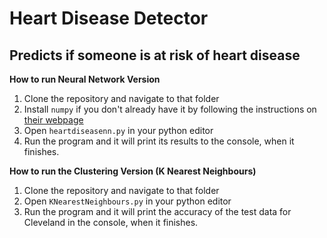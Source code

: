 # Heart Disease Detector

## Predicts if someone is at risk of heart disease

**How to run Neural Network Version**
1. Clone the repository and navigate to that folder
1. Install `numpy` if you don't already have it by following the instructions on [their webpage](https://scipy.org/install.html)
1. Open `heartdiseasenn.py` in your python editor
1. Run the program and it will print its results to the console, when it finishes.

**How to run the Clustering Version (K Nearest Neighbours)**
1. Clone the repository and navigate to that folder
2. Open `KNearestNeighbours.py` in your python editor
3. Run the program and it will print the accuracy of the test data for Cleveland in the console, when it finishes.
